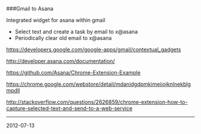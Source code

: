 ###Gmail to Asana

Integrated widget for asana within gmail

* Select text and create a task by email to x@asana
* Periodically clear old email to x@asana


https://developers.google.com/google-apps/gmail/contextual_gadgets

http://developer.asana.com/documentation/

https://github.com/Asana/Chrome-Extension-Example

https://chrome.google.com/webstore/detail/mdanidgdpmkimeiiojknlnekblgmpdll


http://stackoverflow.com/questions/2626859/chrome-extension-how-to-capture-selected-text-and-send-to-a-web-service


---
2012-07-13
